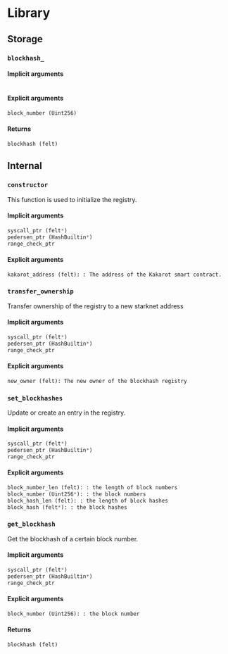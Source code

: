 



# Library

## Storage

### `blockhash_`
  

#### Implicit arguments
  
```python  
```
#### Explicit arguments
  
```python  
block_number (Uint256)  
```
#### Returns
  
```python  
blockhash (felt)  
```
## Internal

### `constructor`
  
This function is used to initialize the registry.
#### Implicit arguments
  
```python  
syscall_ptr (felt*)  
pedersen_ptr (HashBuiltin*)  
range_check_ptr  
```
#### Explicit arguments
  
```python  
kakarot_address (felt): : The address of the Kakarot smart contract.  
```
### `transfer_ownership`
  
Transfer ownership of the registry to a new starknet address
#### Implicit arguments
  
```python  
syscall_ptr (felt*)  
pedersen_ptr (HashBuiltin*)  
range_check_ptr  
```
#### Explicit arguments
  
```python  
new_owner (felt): The new owner of the blockhash registry  
```
### `set_blockhashes`
  
Update or create an entry in the registry.
#### Implicit arguments
  
```python  
syscall_ptr (felt*)  
pedersen_ptr (HashBuiltin*)  
range_check_ptr  
```
#### Explicit arguments
  
```python  
block_number_len (felt): : the length of block numbers  
block_number (Uint256*): : the block numbers  
block_hash_len (felt): : the length of block hashes  
block_hash (felt*): : the block hashes  
```
### `get_blockhash`
  
Get the blockhash of a certain block number.
#### Implicit arguments
  
```python  
syscall_ptr (felt*)  
pedersen_ptr (HashBuiltin*)  
range_check_ptr  
```
#### Explicit arguments
  
```python  
block_number (Uint256): : the block number  
```
#### Returns
  
```python  
blockhash (felt)  
```